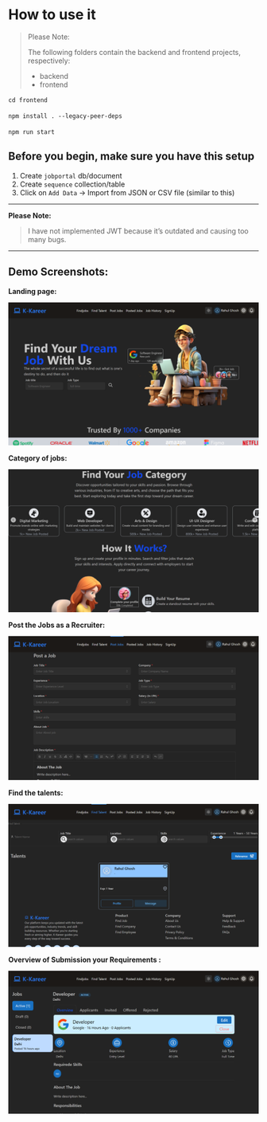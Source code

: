 # How to use it

> Please Note:
> 
> The following folders contain the backend and frontend projects, respectively:
> - backend 
> - frontend

```
cd frontend

npm install . --legacy-peer-deps

npm run start

```


## Before you begin, make sure you have this setup

1. Create `jobportal` db/document
2. Create `sequence` collection/table
3. Click on `Add Data` → Import from JSON or CSV file (similar to this)

---

**Please Note:**

> I have not implemented JWT because it’s outdated and causing too many bugs.

---

## Demo Screenshots:

**Landing page:**

![Screenshot 1](./img/Screenshot%202025-08-13%20175710.png)

**Category of jobs:**

![Screenshot 2](./img/Screenshot%202025-08-13%20175726.png)

**Post the Jobs as a Recruiter:**

![Screenshot 3](./img/Screenshot%202025-08-13%20175740.png)

**Find the talents:**

![Screenshot 4](./img/Screenshot%202025-08-13%20175756.png)

**Overview of Submission your Requirements :**

![Screenshot 5](./img/Screenshot%202025-08-13%20175816.png)
